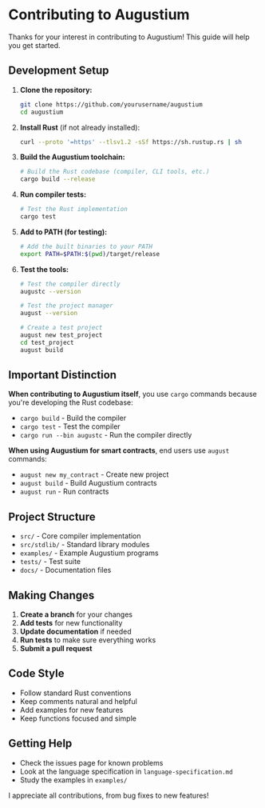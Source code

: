# Contributing to Augustium

Thanks for your interest in contributing to Augustium! This guide will help you get started.

## Development Setup

1. **Clone the repository:**
   ```bash
   git clone https://github.com/yourusername/augustium
   cd augustium
   ```

2. **Install Rust** (if not already installed):
   ```bash
   curl --proto '=https' --tlsv1.2 -sSf https://sh.rustup.rs | sh
   ```

3. **Build the Augustium toolchain:**
   ```bash
   # Build the Rust codebase (compiler, CLI tools, etc.)
   cargo build --release
   ```

4. **Run compiler tests:**
   ```bash
   # Test the Rust implementation
   cargo test
   ```

5. **Add to PATH (for testing):**
   ```bash
   # Add the built binaries to your PATH
   export PATH=$PATH:$(pwd)/target/release
   ```

6. **Test the tools:**
   ```bash
   # Test the compiler directly
   augustc --version
   
   # Test the project manager
   august --version
   
   # Create a test project
   august new test_project
   cd test_project
   august build
   ```

## Important Distinction

**When contributing to Augustium itself**, you use `cargo` commands because you're developing the Rust codebase:
- `cargo build` - Build the compiler
- `cargo test` - Test the compiler
- `cargo run --bin augustc` - Run the compiler directly

**When using Augustium for smart contracts**, end users use `august` commands:
- `august new my_contract` - Create new project
- `august build` - Build Augustium contracts
- `august run` - Run contracts

## Project Structure

- `src/` - Core compiler implementation
- `src/stdlib/` - Standard library modules  
- `examples/` - Example Augustium programs
- `tests/` - Test suite
- `docs/` - Documentation files

## Making Changes

1. **Create a branch** for your changes
2. **Add tests** for new functionality
3. **Update documentation** if needed
4. **Run tests** to make sure everything works
5. **Submit a pull request**

## Code Style

- Follow standard Rust conventions
- Keep comments natural and helpful
- Add examples for new features
- Keep functions focused and simple

## Getting Help

- Check the issues page for known problems
- Look at the language specification in `language-specification.md`
- Study the examples in `examples/`

I appreciate all contributions, from bug fixes to new features!
